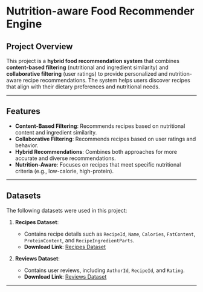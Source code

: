 # Nutrition-aware Food Recommender Engine

## Project Overview
This project is a **hybrid food recommendation system** that combines **content-based filtering** (nutritional and ingredient similarity) and **collaborative filtering** (user ratings) to provide personalized and nutrition-aware recipe recommendations. The system helps users discover recipes that align with their dietary preferences and nutritional needs.

---

## Features
- **Content-Based Filtering**: Recommends recipes based on nutritional content and ingredient similarity.
- **Collaborative Filtering**: Recommends recipes based on user ratings and behavior.
- **Hybrid Recommendations**: Combines both approaches for more accurate and diverse recommendations.
- **Nutrition-Aware**: Focuses on recipes that meet specific nutritional criteria (e.g., low-calorie, high-protein).

---

## Datasets
The following datasets were used in this project:

1. **Recipes Dataset**:
   - Contains recipe details such as `RecipeId`, `Name`, `Calories`, `FatContent`, `ProteinContent`, and `RecipeIngredientParts`.
   - **Download Link**: [Recipes Dataset](https://www.kaggle.com/datasets/shuyangli94/food-com-recipes-and-user-interactions)

2. **Reviews Dataset**:
   - Contains user reviews, including `AuthorId`, `RecipeId`, and `Rating`.
   - **Download Link**: [Reviews Dataset](https://www.kaggle.com/datasets/shuyangli94/food-com-recipes-and-user-interactions)

---
